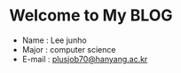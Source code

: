 # Welcome to My BLOG

* Name : Lee junho
* Major : computer science
* E-mail : plusjob70@hanyang.ac.kr